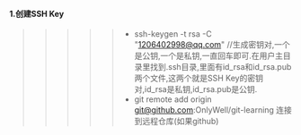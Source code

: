 #### 1.创建SSH Key
>>>>> - ssh-keygen -t rsa -C "1206402998@qq.com"  //生成密钥对,一个是公钥,一个是私钥,一直回车即可.在用户主目录里找到.ssh目录,里面有id_rsa和id_rsa.pub两个文件,这两个就是SSH Key的密钥对,id_rsa是私钥,id_rsa.pub是公钥.
>>>>> - git remote add origin git@github.com:OnlyWell/git-learning
连接到远程仓库(如果github)

